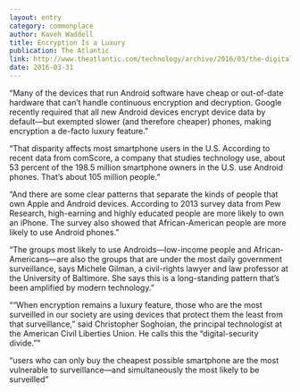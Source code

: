 ```yaml
---
layout: entry
category: commonplace
author: Kaveh Waddell
title: Encryption Is a Luxury
publication: The Atlantic
link: http://www.theatlantic.com/technology/archive/2016/03/the-digital-security-divide/475590/
date: 2016-03-31
---
```


“Many of the devices that run Android software have cheap or out-of-date hardware that can’t handle continuous encryption and decryption. Google recently required that all new Android devices encrypt device data by default—but exempted slower (and therefore cheaper) phones, making encryption a de-facto luxury feature.”

“That disparity affects most smartphone users in the U.S. According to recent data from comScore, a company that studies technology use, about 53 percent of the 198.5 million smartphone owners in the U.S. use Android phones. That’s about 105 million people.”

“And there are some clear patterns that separate the kinds of people that own Apple and Android devices. According to 2013 survey data from Pew Research, high-earning and highly educated people are more likely to own an iPhone. The survey also showed that African-American people are more likely to use Android phones.”

“The groups most likely to use Androids—low-income people and African-Americans—are also the groups that are under the most daily government surveillance, says Michele Gilman, a civil-rights lawyer and law professor at the University of Baltimore. She says this is a long-standing pattern that’s been amplified by modern technology.”

““When encryption remains a luxury feature, those who are the most surveilled in our society are using devices that protect them the least from that surveillance,” said Christopher Soghoian, the principal technologist at the American Civil Liberties Union. He calls this the “digital-security divide.””

“users who can only buy the cheapest possible smartphone are the most vulnerable to surveillance—and simultaneously the most likely to be surveilled”

